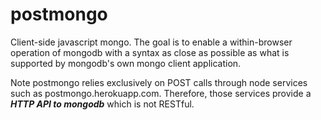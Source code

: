 postmongo
=========

Client-side javascript mongo. The goal is to enable a within-browser operation of mongodb with a syntax as close as possible as what is supported by mongodb's own mongo client application. 

Note postmongo relies exclusively on POST calls through node services such as postmongo.herokuapp.com. Therefore, those services provide a ***HTTP API to mongodb*** which is not RESTful. 